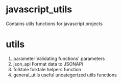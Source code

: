 # javascript_utils

Contains utils functions for javascript projects

# utils
1. parameter
Validating functions' parameters
2. json_api
Format data to JSONAPi
3. folktale
folktale helpers function
4. general_utils
useful uncategorized utils functions
